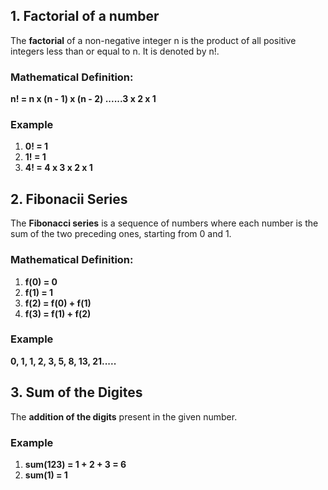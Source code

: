 ## 1. Factorial of a number

The **factorial** of a non-negative integer n is the product of all positive integers less than or equal to n. It is denoted by n!.

### **Mathematical Definition:**
**n! = n x (n - 1) x (n - 2) ......3 x 2 x 1**

### **Example**
1. **0! = 1**
2. **1! = 1**
3. **4! = 4 x 3 x 2 x 1**


## 2. Fibonacii Series

The **Fibonacci series** is a sequence of numbers where each number is the sum of the two preceding ones, starting from 0 and 1. 

### **Mathematical Definition:**
1. **f(0) = 0**
2. **f(1) = 1**
3. **f(2) = f(0) + f(1)**
4. **f(3) = f(1) + f(2)**

### **Example**
**0, 1, 1, 2, 3, 5, 8, 13, 21.....**


## 3. Sum of the Digites

The **addition of the digits** present in the given number. 

### **Example**
1. **sum(123) = 1 + 2 + 3 = 6**
2. **sum(1) = 1**




